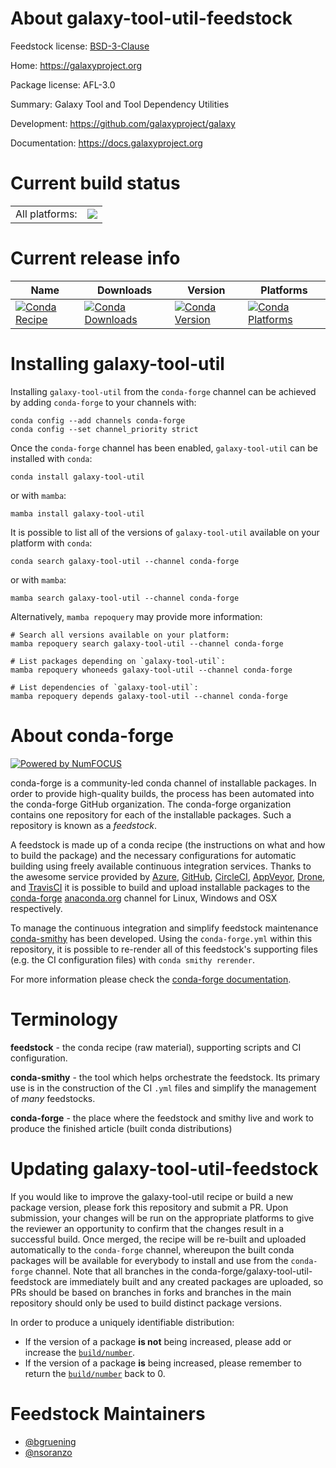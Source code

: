 About galaxy-tool-util-feedstock
================================

Feedstock license: [BSD-3-Clause](https://github.com/conda-forge/galaxy-tool-util-feedstock/blob/main/LICENSE.txt)

Home: https://galaxyproject.org

Package license: AFL-3.0

Summary: Galaxy Tool and Tool Dependency Utilities

Development: https://github.com/galaxyproject/galaxy

Documentation: https://docs.galaxyproject.org

Current build status
====================


<table><tr><td>All platforms:</td>
    <td>
      <a href="https://dev.azure.com/conda-forge/feedstock-builds/_build/latest?definitionId=14405&branchName=main">
        <img src="https://dev.azure.com/conda-forge/feedstock-builds/_apis/build/status/galaxy-tool-util-feedstock?branchName=main">
      </a>
    </td>
  </tr>
</table>

Current release info
====================

| Name | Downloads | Version | Platforms |
| --- | --- | --- | --- |
| [![Conda Recipe](https://img.shields.io/badge/recipe-galaxy--tool--util-green.svg)](https://anaconda.org/conda-forge/galaxy-tool-util) | [![Conda Downloads](https://img.shields.io/conda/dn/conda-forge/galaxy-tool-util.svg)](https://anaconda.org/conda-forge/galaxy-tool-util) | [![Conda Version](https://img.shields.io/conda/vn/conda-forge/galaxy-tool-util.svg)](https://anaconda.org/conda-forge/galaxy-tool-util) | [![Conda Platforms](https://img.shields.io/conda/pn/conda-forge/galaxy-tool-util.svg)](https://anaconda.org/conda-forge/galaxy-tool-util) |

Installing galaxy-tool-util
===========================

Installing `galaxy-tool-util` from the `conda-forge` channel can be achieved by adding `conda-forge` to your channels with:

```
conda config --add channels conda-forge
conda config --set channel_priority strict
```

Once the `conda-forge` channel has been enabled, `galaxy-tool-util` can be installed with `conda`:

```
conda install galaxy-tool-util
```

or with `mamba`:

```
mamba install galaxy-tool-util
```

It is possible to list all of the versions of `galaxy-tool-util` available on your platform with `conda`:

```
conda search galaxy-tool-util --channel conda-forge
```

or with `mamba`:

```
mamba search galaxy-tool-util --channel conda-forge
```

Alternatively, `mamba repoquery` may provide more information:

```
# Search all versions available on your platform:
mamba repoquery search galaxy-tool-util --channel conda-forge

# List packages depending on `galaxy-tool-util`:
mamba repoquery whoneeds galaxy-tool-util --channel conda-forge

# List dependencies of `galaxy-tool-util`:
mamba repoquery depends galaxy-tool-util --channel conda-forge
```


About conda-forge
=================

[![Powered by
NumFOCUS](https://img.shields.io/badge/powered%20by-NumFOCUS-orange.svg?style=flat&colorA=E1523D&colorB=007D8A)](https://numfocus.org)

conda-forge is a community-led conda channel of installable packages.
In order to provide high-quality builds, the process has been automated into the
conda-forge GitHub organization. The conda-forge organization contains one repository
for each of the installable packages. Such a repository is known as a *feedstock*.

A feedstock is made up of a conda recipe (the instructions on what and how to build
the package) and the necessary configurations for automatic building using freely
available continuous integration services. Thanks to the awesome service provided by
[Azure](https://azure.microsoft.com/en-us/services/devops/), [GitHub](https://github.com/),
[CircleCI](https://circleci.com/), [AppVeyor](https://www.appveyor.com/),
[Drone](https://cloud.drone.io/welcome), and [TravisCI](https://travis-ci.com/)
it is possible to build and upload installable packages to the
[conda-forge](https://anaconda.org/conda-forge) [anaconda.org](https://anaconda.org/)
channel for Linux, Windows and OSX respectively.

To manage the continuous integration and simplify feedstock maintenance
[conda-smithy](https://github.com/conda-forge/conda-smithy) has been developed.
Using the ``conda-forge.yml`` within this repository, it is possible to re-render all of
this feedstock's supporting files (e.g. the CI configuration files) with ``conda smithy rerender``.

For more information please check the [conda-forge documentation](https://conda-forge.org/docs/).

Terminology
===========

**feedstock** - the conda recipe (raw material), supporting scripts and CI configuration.

**conda-smithy** - the tool which helps orchestrate the feedstock.
                   Its primary use is in the construction of the CI ``.yml`` files
                   and simplify the management of *many* feedstocks.

**conda-forge** - the place where the feedstock and smithy live and work to
                  produce the finished article (built conda distributions)


Updating galaxy-tool-util-feedstock
===================================

If you would like to improve the galaxy-tool-util recipe or build a new
package version, please fork this repository and submit a PR. Upon submission,
your changes will be run on the appropriate platforms to give the reviewer an
opportunity to confirm that the changes result in a successful build. Once
merged, the recipe will be re-built and uploaded automatically to the
`conda-forge` channel, whereupon the built conda packages will be available for
everybody to install and use from the `conda-forge` channel.
Note that all branches in the conda-forge/galaxy-tool-util-feedstock are
immediately built and any created packages are uploaded, so PRs should be based
on branches in forks and branches in the main repository should only be used to
build distinct package versions.

In order to produce a uniquely identifiable distribution:
 * If the version of a package **is not** being increased, please add or increase
   the [``build/number``](https://docs.conda.io/projects/conda-build/en/latest/resources/define-metadata.html#build-number-and-string).
 * If the version of a package **is** being increased, please remember to return
   the [``build/number``](https://docs.conda.io/projects/conda-build/en/latest/resources/define-metadata.html#build-number-and-string)
   back to 0.

Feedstock Maintainers
=====================

* [@bgruening](https://github.com/bgruening/)
* [@nsoranzo](https://github.com/nsoranzo/)

